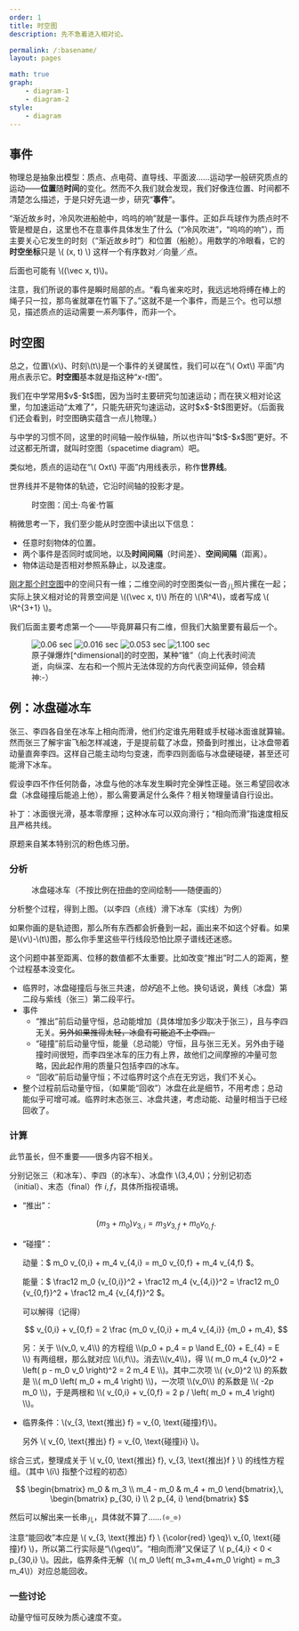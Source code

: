 ```yaml
---
order: 1
title: 时空图
description: 先不急着进入相对论。

permalink: /:basename/
layout: pages

math: true
graph:
    - diagram-1
    - diagram-2
style:
    - diagram
---
```


## 事件

物理总是抽象出模型：质点、点电荷、直导线、平面波……运动学一般研究质点的运动——**位置**随**时间**的变化。然而不久我们就会发现，我们好像连位置、时间都不清楚怎么描述，于是只好先退一步，研究“**事件**”。

“渐近故乡时，冷风吹进船舱中，呜呜的响”就是一事件。正如乒乓球作为质点时不管是橙是白，这里也不在意事件具体发生了什么（“冷风吹进”，“呜呜的响”），而主要关心它发生的时刻（“渐近故乡时”）和位置（船舱）。用数学的冷眼看，它的**时空坐标**只是 \\( (x, t) \\) 这样一个有序数对／向量／点。

<aside class='remark'><p>后面也可能有 \((\vec x, t)\)。</p></aside>

注意，我们所说的事件是瞬时局部的点。“看鸟雀来吃时，我远远地将缚在棒上的绳子只一拉，那鸟雀就罩在竹匾下了。”这就不是一个事件，而是三个。也可以想见，描述质点的运动需要*一系列*事件，而非一个。

## 时空图

总之，位置\\(x\\)、时刻\\(t\\)是一个事件的关键属性，我们可以在“\\( Oxt\\) 平面”内用点表示它。**时空图**基本就是指这种“$x$-$t$图”。

<aside class='remark'>
    <p>我们在中学常用$v$-$t$图，因为当时主要研究匀加速运动；而在狭义相对论这里，匀加速运动“太难了”，只能先研究匀速运动，这时$x$-$t$图更好。（后面我们还会看到，时空图确实蕴含一点儿物理。）</p>
    <p>与中学的习惯不同，这里的时间轴一般作纵轴，所以也许叫“$t$-$x$图”更好。不过这都无所谓，就叫时空图（spacetime diagram）吧。</p>
</aside>

类似地，质点的运动在“\\( Oxt\\) 平面”内用线表示，称作**世界线**。

<aside class='remark'>
    <p>世界线并不是物体的轨迹，它沿时间轴的投影才是。</p>
</aside>

<figure>
    <div id='graph-1' class='jxgbox'></div>
    <figcaption>时空图：闰土·鸟雀·竹匾</figcaption>
</figure>

稍微思考一下，我们至少能从时空图中读出以下信息：

-   任意时刻物体的位置。
-   两个事件是否同时或同地，以及**时间间隔**（时间差）、**空间间隔**（距离）。
-   物体运动是否相对参照系静止，以及速度。

[刚才那个时空图](#graph-1)中的空间只有一维；二维空间的时空图类似一沓<sub>儿</sub>照片摞在一起；实际上狭义相对论的背景空间是 \\((\vec x, t)\\) 所在的 \\(\R^4\\)，或者写成 \\( \R^{3+1} \\)。

<aside class='remark'>
    <p>我们后面主要考虑第一个——毕竟屏幕只有二维，但我们大脑里要有最后一个。</p>
</aside>

<figure>
    <div id='fig-bomb'>
        <img src="{{ '/assets/image/bomb_1.jpg' | relative_url }}" alt="0.06 sec">
        <img src="{{ '/assets/image/bomb_2.jpg' | relative_url }}" alt="0.016 sec">
        <img src="{{ '/assets/image/bomb_3.jpg' | relative_url }}" alt="0.053 sec">
        <img src="{{ '/assets/image/bomb_4.jpg' | relative_url }}" alt="1.100 sec">
    </div>
<figcaption markdown='1'>
原子弹爆炸[^dimensional]的时空图，某种“锥”（向上代表时间流逝，向纵深、左右和一个照片无法体现的方向代表空间延伸，领会精神:-）
</figcaption>
</figure>

[^dimensional]: 图片取自<cite markdown='1'>[Estimate of the energy released in the first Atomic Bomb explosion](https://www.atmosp.physics.utoronto.ca/people/codoban/PHY138/Mechanics/dimensional.pdf)</cite>。这是个“抄本”，它指出原文在[一个已经坏掉的链接](http://www.pa.uky.edu/~sps/Month1.htm)。

## 例：冰盘碰冰车

张三、李四各自坐在冰车上相向而滑，他们约定谁先用鞋或手杖碰冰面谁就算输。然而张三<span class='shady'>了解宇宙飞船怎样减速，于是</span>提前载了冰盘，预备到时推出，让冰盘带着动量直奔李四。这样自己能主动均匀变速，而李四则面临与冰盘硬碰硬，甚至还可能滑下冰车。

假设李四不作任何防备，冰盘与他的冰车发生瞬时完全弹性正碰。张三希望回收冰盘（冰盘碰撞后能追上他），那么需要满足什么条件？相关物理量请自行设出。

<aside class='remark'>
    <p>补丁：冰面很光滑，基本零摩擦；这种冰车可以双向滑行；“相向而滑”指速度相反且严格共线。</p>
</aside>

<aside class='remark'>
    <p>原题来自某本特别沉的粉色练习册。</p>
</aside>

### 分析

<figure>
    <div id='graph-2' class='jxgbox'></div>
    <figcaption>冰盘碰冰车（不按比例在扭曲的空间绘制<span class='shady'>——随便画的</span>）</figcaption>
</figure>

分析整个过程，得到上图。（以李四（点线）滑下冰车（实线）为例）

<aside class='remark'>
    <p>如果你画的是轨迹图，那么所有东西都会折叠到一起，画出来不如这个好看。如果是\(v\)-\(t\)图，那么你手里这些平行线段恐怕比原子谱线还迷惑。</p>
    <p>这个问题中甚至距离、位移的数值都不太重要。比如改变“推出”时二人的距离，整个过程基本没变化。</p>
</aside>

-   临界时，冰盘碰撞后与张三共速，*恰好*追不上他。换句话说，黄线（冰盘）第二段与紫线（张三）第二段平行。
-   事件
    -   “推出”前后动量守恒，总动能增加（具体增加多少取决于张三），且与李四无关。~~另外如果推得太轻，冰盘有可能追不上李四。~~
    -   “碰撞”前后动量守恒，能量（总动能）守恒，且与张三无关。另外由于碰撞时间很短，而李四坐冰车的压力有上界，故他们之间摩擦的冲量可忽略，因此起作用的质量只包括李四的冰车。
    -   “回收”前后动量守恒；不过临界时这个点在无穷远，我们不关心。
-   整个过程前后动量守恒，（如果能“回收”）冰盘在此是细节，不用考虑；总动能似乎可增可减。临界时末态张三、冰盘共速，考虑动能、动量时相当于已经回收了。

### 计算

<aside class='remark'>
    <p>此节虽长，但不重要——很多内容不相关。</p>
</aside>

分别记张三（和冰车）、李四（的冰车）、冰盘作 \\(3,4,0\\)；<!-- 用“推-碰”表示“推出”至“碰撞”，“-收”表示“回收”前瞬间，以此类推； -->分别记初态（initial）、末态（final）作 $i,f$，具体所指视语境。

-   “推出”：

    $$
    (m_3+m_0) v_{3,i} = m_3 v_{3,f} + m_0 v_{0,f}.
    $$

-   “碰撞”：

    动量：$ m_0 v_{0,i} + m_4 v_{4,i} = m_0 v_{0,f} + m_4 v_{4,f} $。

    能量：$ \frac12 m_0 {v_{0,i}}^2 + \frac12 m_4 {v_{4,i}}^2
    = \frac12 m_0 {v_{0,f}}^2 + \frac12 m_4 {v_{4,f}}^2 $。

    可以解得<span class='shady'>（记得）</span>

    $$
    v_{0,i} + v_{0,f} = 2 \frac {m_0 v_{0,i} + m_4 v_{4,i}} {m_0 + m_4},
    $$

    <aside class='remark' markdown='1'>
    另：关于 \\(v_0, v_4\\) 的方程组 \\(p_0 + p_4 = p \land E_{0} + E_{4} = E \\) 有两组根，那么就对应 \\(i,f\\)。消去\\(v_4\\)，得 \\(
    m_0 m_4 {v_0}^2 + \left( p - m_0 v_0 \right)^2 = 2 m_4 E
    \\)。其中二次项 \\( {v_0}^2 \\) 的系数是 \\( m_0 \left( m_0 + m_4 \right) \\)，一次项 \\(v_0\\) 的系数是 \\( -2p m_0 \\)，于是两根和 \\( v_{0,i} + v_{0,f} = 2 p / \left( m_0 + m_4 \right) \\)。
    </aside>

-   临界条件：\\(v_{3, \text{推出} f} = v_{0, \text{碰撞}f}\\)。
    
    另外 \\( v_{0, \text{推出} f} = v_{0, \text{碰撞}i} \\)。

综合三式，整理成关于 \\( v_{0, \text{推出} f}, v_{3, \text{推出}f } \\) 的线性方程组。（其中 \\(i\\) 指整个过程的初态）

$$
\begin{bmatrix}
m_0 & m_3 \\
m_4 - m_0 & m_4 + m_0
\end{bmatrix},\,
\begin{bmatrix}
p_{30, i} \\
2 p_{4, i}
\end{bmatrix}
$$

然后可以解出来一长串<sub>儿</sub>，具体就不算了……`(⊙_⊙)`

注意“能回收”本应是 \\( v_{3, \text{推出} f} \ {\color{red} \geq}\ v_{0, \text{碰撞}f} \\)，所以第二行实际是“\\(\geq\\)”。“相向而滑”又保证了 \\( p_{4,i} < 0 < p_{30,i} \\)。因此，临界条件无解（\\( m_0 \left( m_3+m_4+m_0 \right) = m_3 m_4\\)）对应总能回收。

### 一些讨论

动量守恒可反映为质心速度不变。



<!--

啊 $ c^2t^2 = x^2 + y^2 + z^2 \frac12 $。

$$
    \begin{bmatrix}
        \gamma & -\gamma\beta & 1 & 0 \\
        -\gamma\beta & \gamma & 0 & 0 \\
        0 & 0 & 1 & 0 \\
        0 & 0 & 0 & 1 \\
    \end{bmatrix}
$$

<aside class='remark'>
    <p>3Blue1Brown 借方块碰撞出现 \(\pi\) 介绍相图：<a href="https://www.bilibili.com/video/BV1nt411p7F9" target='_blank'>问题</a>、<a href="https://www.bilibili.com/video/BV1bt41147H5" target='_blank'>速度空间法</a>、<a href="https://www.bilibili.com/video/BV1Mb41187jL" target='_blank'>位置空间法</a>。</p>
</aside>

> 时间是什么？你不问我，我本来知道它是什么；你问我，我倒觉得茫然了。
> <footer>——奥古斯丁（按照罗翔的说法）</footer>

-->
